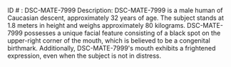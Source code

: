 ID # : DSC-MATE-7999
Description: DSC-MATE-7999 is a male human of Caucasian descent, approximately 32 years of age. The subject stands at 1.8 meters in height and weighs approximately 80 kilograms. DSC-MATE-7999 possesses a unique facial feature consisting of a black spot on the upper-right corner of the mouth, which is believed to be a congenital birthmark. Additionally, DSC-MATE-7999's mouth exhibits a frightened expression, even when the subject is not in distress.
